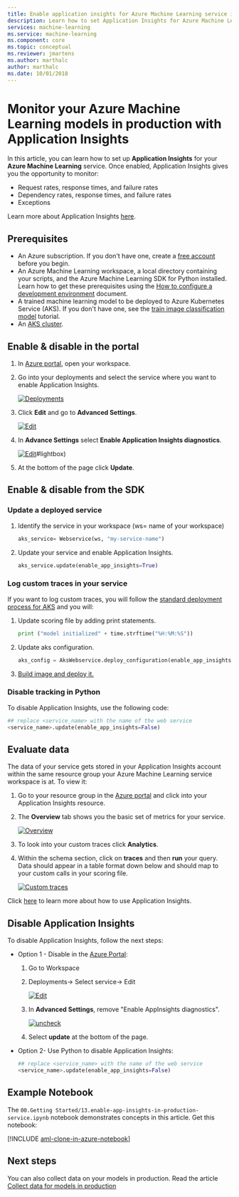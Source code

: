 ```yaml
---
title: Enable application insights for Azure Machine Learning service in production
description: Learn how to set Application Insights for Azure Machine Learning Service that were deployed in an Azure Kubernetes Service
services: machine-learning
ms.service: machine-learning
ms.component: core
ms.topic: conceptual
ms.reviewer: jmartens
ms.author: marthalc
author: marthalc
ms.date: 10/01/2018
---
```

# Monitor your Azure Machine Learning models in production with Application Insights

In this article, you can learn how to set up **Application Insights** for your **Azure Machine Learning** service. Once enabled, Application Insights gives you the opportunity to monitor:
* Request rates, response times, and failure rates
* Dependency rates, response times, and failure rates
* Exceptions

Learn more about Application Insights [here](../../application-insights/app-insights-overview.md). 

## Prerequisites
* An Azure subscription. If you don't have one, create a [free account](https://azure.microsoft.com/free/?WT.mc_id=A261C142F) before you begin.
* An Azure Machine Learning workspace, a local directory containing your scripts, and the Azure Machine Learning SDK for Python installed. Learn how to get these prerequisites using the [How to configure a development environment](how-to-configure-environment.md) document.
* A trained machine learning model to be deployed to Azure Kubernetes Service (AKS). If you don't have one, see the [train image classification model](tutorial-train-models-with-aml.md) tutorial.
* An [AKS cluster](how-to-deploy-to-aks.md).

## Enable & disable in the portal
1. In [Azure portal](https://portal.azure.com), open your workspace.

1. Go into your deployments and select the service where you want to enable Application Insights.

   [![Deployments](media/how-to-enable-app-insights/Deployments.PNG)](./media/how-to-enable-app-insights/Deployments.PNG#lightbox)

3. Click **Edit** and go to **Advanced Settings**.

   [![Edit](media/how-to-enable-app-insights/Edit.PNG)](./media/how-to-enable-app-insights/Edit.PNG#lightbox)

4. In **Advance Settings** select **Enable Application Insights diagnostics**.

   [![Edit](media/how-to-enable-app-insights/AdvancedSettings.png)](./media/how-to-enable-app-insights/AdvancedSettings.png)#lightbox)

5. At the bottom of the page click **Update**.

## Enable & disable from the SDK

### Update a deployed service
1. Identify the service in your workspace (ws= name of your workspace)

    ```python
    aks_service= Webservice(ws, "my-service-name")
    ```
2. Update your service and enable Application Insights. 

    ```python
    aks_service.update(enable_app_insights=True)
    ```

### Log custom traces in your service
If you want to log custom traces, you will follow the [standard deployment process for AKS](how-to-deploy-to-aks.md) and you will:

1. Update scoring file by adding print statements.
    
    ```python
    print ("model initialized" + time.strftime("%H:%M:%S"))
    ```

2. Update aks configuration.
    
    ```python
    aks_config = AksWebservice.deploy_configuration(enable_app_insights=True)
    ```

3. [Build image and deploy it.](how-to-deploy-to-aks.md)  

### Disable tracking in Python

To disable Application Insights, use the following code:

```python 
## replace <service_name> with the name of the web service
<service_name>.update(enable_app_insights=False)
```
	

## Evaluate data
The data of your service gets stored in your Application Insights account within the same resource group your Azure Machine Learning service workspace is at.
To view it:
1. Go to your resource group in the [Azure portal](https://portal.azure.com) and click into your Application Insights resource. 
2. The **Overview** tab shows you the basic set of metrics for your service.

   [![Overview](media/how-to-enable-app-insights/overview.png)](./media/how-to-enable-app-insights/overview.png#lightbox)

3. To look into your custom traces click **Analytics**.
4. Within the schema section, click on **traces** and then **run** your query. Data should appear in a table format down below and should map to your custom calls in your scoring file. 

   [![Custom traces](media/how-to-enable-app-insights/logs.png)](./media/how-to-enable-app-insights/logs.png#lightbox)

Click [here](../../application-insights/app-insights-overview.md) to learn more about how to use Application Insights.

## Disable Application Insights
To disable Application Insights, follow the next steps:
* Option 1 - Disable in the [Azure Portal](https://portal.azure.com): 
    1. Go to Workspace
    2. Deployments-> Select service-> Edit

       [![Edit](media/how-to-enable-app-insights/Edit.PNG)](./media/how-to-enable-app-insights/Edit.PNG#lightbox)

    3. In **Advanced Settings**, remove  "Enable AppInsights diagnostics". 

       [![uncheck](media/how-to-enable-app-insights/uncheck.png)](./media/how-to-enable-app-insights/uncheck.png#lightbox)

    4. Select **update** at the bottom of the page.       

* Option 2- Use Python to disable Application Insights:
         
    ```python 
    ## replace <service_name> with the name of the web service
    <service_name>.update(enable_app_insights=False)
    ```

## Example Notebook

The `00.Getting Started/13.enable-app-insights-in-production-service.ipynb` notebook demonstrates concepts in this article.  Get this notebook:
 
[!INCLUDE [aml-clone-in-azure-notebook](../../../includes/aml-clone-for-examples.md)]

## Next steps
You can also collect data on your models in production. Read the article  [Collect data for models in production](how-to-enable-data-collection.md) 
